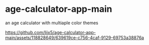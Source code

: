# age-calculator-app-main
 an age calculator with multiaple color themes


 


https://github.com/liix5/age-calculator-app-main/assets/118828649/639619ce-c756-4caf-9129-69753a38876a





